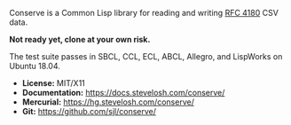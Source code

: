 Conserve is a Common Lisp library for reading and writing [RFC
4180](https://tools.ietf.org/html/rfc4180) CSV data.

**Not ready yet, clone at your own risk.**

The test suite passes in SBCL, CCL, ECL, ABCL, Allegro, and LispWorks on Ubuntu
18.04.

* **License:** MIT/X11
* **Documentation:** <https://docs.stevelosh.com/conserve/>
* **Mercurial:** <https://hg.stevelosh.com/conserve/>
* **Git:** <https://github.com/sjl/conserve/>

